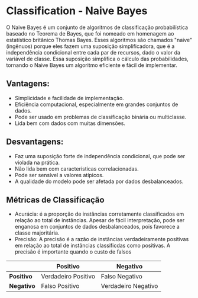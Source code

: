# Classification - Naive Bayes

O Naive Bayes é um conjunto de algoritmos de classificação probabilística baseado no Teorema de Bayes, que foi nomeado em homenagem ao estatístico britânico Thomas Bayes. Esses algoritmos são chamados "naive" (ingênuos) porque eles fazem uma suposição simplificadora, que é a independência condicional entre cada par de recursos, dado o valor da variável de classe. Essa suposição simplifica o cálculo das probabilidades, tornando o Naive Bayes um algoritmo eficiente e fácil de implementar.

## Vantagens:
- Simplicidade e facilidade de implementação.
- Eficiência computacional, especialmente em grandes conjuntos de dados.
- Pode ser usado em problemas de classificação binária ou multiclasse.
- Lida bem com dados com muitas dimensões.

## Desvantagens:
- Faz uma suposição forte de independência condicional, que pode ser violada na prática.
- Não lida bem com características correlacionadas.
- Pode ser sensível a valores atípicos.
- A qualidade do modelo pode ser afetada por dados desbalanceados.

## Métricas de Classificação
- Acurácia: é a proporção de instâncias corretamente classificados em relação ao total de instâncias. Apesar de fácil interpretação, pode ser enganosa em conjuntos de dados desbalanceados, pois favorece a classe majoritária. 
- Precisão: A precisão é a razão de instâncias verdadeiramente positivas em relação ao total de instâncias classificdas como positivas. A precisão é importante quando o custo de falsos 

|           | Positivo           | Negativo           |
|-----------|--------------------|--------------------|
| **Positivo**  | Verdadeiro Positivo | Falso Negativo     |
| **Negativo**  | Falso Positivo      | Verdadeiro Negativo|
